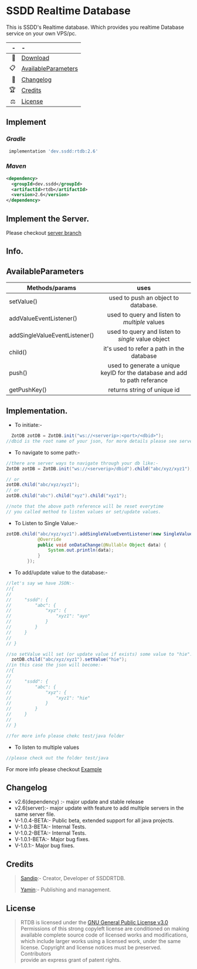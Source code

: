 # SSDD Realtime Database

This is SSDD's Realtime database. Which provides you realtime Database service on your own VPS/pc.

|   - | -                                           |
|----:|:--------------------------------------------|
|  📩 | [Download](#Download)                       |
|  📋 | [AvailableParameters](#AvailableParameters) |
|  🧾 | [Changelog](#Changelog)                     |
|  🏆 | [Credits](#Credits)                         |
|  ⚖️ | [License](#License)                         |

## Implement

### *Gradle*

```groovy
 implementation 'dev.ssdd:rtdb:2.6'
```
### *Maven*

```xml
<dependency>
  <groupId>dev.ssdd</groupId>
  <artifactId>rtdb</artifactId>
  <version>2.6</version>
</dependency>
```

## Implement the Server.

Please checkout [server branch](https://github.com/ssddcodes/ssddrtdb/tree/server)

## Info.

## AvailableParameters

| Methods/params                |                                    uses                                    |
|-------------------------------|:--------------------------------------------------------------------------:|
| setValue()                    |                    used to push an object to database.                     |
| addValueEventListener()       |               used to query and listen to *multiple* values                |
| addSingleValueEventListener() |             used to query and listen to *single* value object              |
| child()                       |                 it's used to refer a path in the database                  |
| push()                        | used to generate a unique keyID for the database and add to path referance |
| getPushKey()                  |                        returns string of unique id                         |

## Implementation.

* To initiate:-

```java
  ZotDB zotDB = ZotDB.init("ws://<serverip>:<port>/<dbid>");
//dbid is the root name of your json, for more details please see server logs
```

* To navigate to some path:-

```java
//there are server ways to navigate through your db like:- 
ZotDB zotDB = ZotDB.init("ws://<serverip>/dbid").child("abc/xyz/xyz1");

// or
zotDB.child("abc/xyz/xyz1");
// or 
zotDB.child("abc").child("xyz").child("xyz1");

//note that the above path reference will be reset everytime
// you called method to listen values or set/update values.
```

* To Listen to Single Value:-

```java
zotDB.child("abc/xyz/xyz1").addSingleValueEventListener(new SingleValueEventListener() {
            @Override
            public void onDataChange(@Nullable Object data) {
                System.out.println(data);
            }
        });
```

* To add/update value to the database:-

```java
//let's say we have JSON:- 
//{
//
//     "ssdd": {
//         "abc": {
//             "xyz": {
//                 "xyz1": "ayo"
//             }
//         }
//     }
//
// }

//so setValue will set (or update value if exists) some value to "hie".
  zotDB.child("abc/xyz/xyz1").setValue("hie");
//in this case the json will become:- 
//{
//
//     "ssdd": {
//         "abc": {
//             "xyz": {
//                 "xyz1": "hie"
//             }
//         }
//     }
//
// }

//for more info please chekc test/java folder

```

* To listen to multiple values

```java
//please check out the folder test/java
```

For more info please checkout [Example](https://github.com/ssddcodes/ssddrtdb/tree/server/test/java/Main.java)

## Changelog
* v2.6(dependency) :- major update and stable release 
* v2.6(server):- major update with feature to add multiple servers in the same server file.
* V-1.0.4-BETA:- Public beta, extended support for all java projects. 
* V-1.0.3-BETA:- Internal Tests.
* V-1.0.2-BETA:- Internal Tests.
* V-1.0.1-BETA:- Major bug fixes. 
* V-1.0.1:- Major bug fixes.
## Credits
> [Sandip](https://github.com/ssddcodes):- Creator, Developer of SSDDRTDB.
> 
> [Yamin](https://github.com/yamin8000):- Publishing and management.

## License

> RTDB is licensed under the [GNU General Public License v3.0](./LICENSE.md)  
> Permissions of this strong copyleft license are conditioned on making  
> available complete source code of licensed works and modifications,  
> which include larger works using a licensed work, under the same  
> license. Copyright and license notices must be preserved. Contributors  
> provide an express grant of patent rights.
